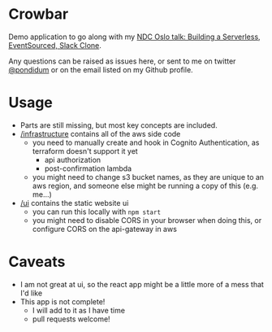 # Crowbar

Demo application to go along with my [NDC Oslo talk: Building a Serverless, EventSourced, Slack Clone](https://www.youtube.com/watch?v=8dvzgCcvdGY).

Any questions can be raised as issues here, or sent to me on twitter [@pondidum](https://twitter.com/pondidum) or on the email listed on my Github profile.

# Usage

* Parts are still missing, but most key concepts are included.
* [/infrastructure](infrastructure) contains all of the aws side code
  * you need to manually create and hook in Cognito Authentication, as terraform doesn't support it yet
    * api authorization
    * post-confirmation lambda
  * you might need to change s3 bucket names, as they are unique to an aws region, and someone else might be running a copy of this (e.g. me...)
* [/ui](ui) contains the static website ui
  * you can run this locally with `npm start`
  * you might need to disable CORS in your browser when doing this, or configure CORS on the api-gateway in aws

# Caveats

* I am not great at ui, so the react app might be a little more of a mess that I'd like
* This app is not complete!
  * I will add to it as I have time
  * pull requests welcome!
